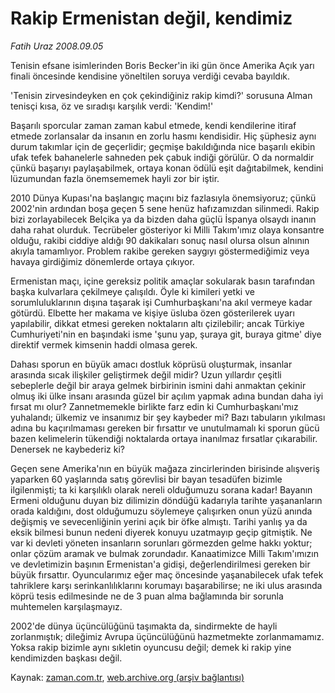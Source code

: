 # Rakip Ermenistan değil, kendimiz

*Fatih Uraz 2008.09.05*

<tr><td class="metin" colspan="2" style="padding-top: 20px; padding-left: 5px; padding-right: 10px;">Tenisin efsane isimlerinden Boris Becker'in iki gün önce Amerika Açık yarı finali öncesinde kendisine yöneltilen soruya verdiği cevaba bayıldık.</td></tr><tr><td class="metin" colspan="2" style="padding-top: 20px; padding-left: 5px; padding-right: 10px;"><p>'Tenisin zirvesindeyken en çok çekindiğiniz rakip kimdi?' sorusuna Alman tenisçi kısa, öz ve sıradışı karşılık verdi: 'Kendim!'
<p>Başarılı sporcular zaman zaman kabul etmede, kendi kendilerine itiraf etmede zorlansalar da insanın en zorlu hasmı kendisidir. Hiç şüphesiz aynı durum takımlar için de geçerlidir; geçmişe bakıldığında nice başarılı ekibin ufak tefek bahanelerle sahneden pek çabuk indiği görülür. O da normaldir çünkü başarıyı paylaşabilmek, ortaya konan ödülü eşit dağıtabilmek, kendini lüzumundan fazla önemsememek hayli zor bir iştir.
<p>2010 Dünya Kupası'na başlangıç maçını biz fazlasıyla önemsiyoruz; çünkü 2002'nin ardından boşa geçen 5 sene henüz hafızamızdan silinmedi. Rakip bizi zorlayabilecek Belçika ya da bizden daha güçlü İspanya olsaydı inanın daha rahat olurduk. Tecrübeler gösteriyor ki Milli Takım'ımız olaya konsantre olduğu, rakibi ciddiye aldığı 90 dakikaları sonuç nasıl olursa olsun alnının akıyla tamamlıyor. Problem rakibe gereken saygıyı göstermediğimiz veya havaya girdiğimiz dönemlerde ortaya çıkıyor.
<p>Ermenistan maçı, içine gereksiz politik amaçlar sokularak basın tarafından başka kulvarlara çekilmeye çalışıldı. Öyle ki kimileri yetki ve sorumluluklarının dışına taşarak işi Cumhurbaşkanı'na akıl vermeye kadar götürdü. Elbette her makama ve kişiye üsluba özen gösterilerek uyarı yapılabilir, dikkat etmesi gereken noktaların altı çizilebilir; ancak Türkiye Cumhuriyeti'nin en başındaki isme 'şunu yap, şuraya git, buraya gitme' diye direktif vermek kimsenin haddi olmasa gerek.
<p>Dahası sporun en büyük amacı dostluk köprüsü oluşturmak, insanlar arasında sıcak ilişkiler geliştirmek değil midir? Uzun yıllardır çeşitli sebeplerle değil bir araya gelmek birbirinin ismini dahi anmaktan çekinir olmuş iki ülke insanı arasında güzel bir açılım yapmak adına bundan daha iyi fırsat mı olur? Zannetmemekle birlikte farz edin ki Cumhurbaşkanı'mız yuhalandı; ülkemiz ve insanımız bir şey kaybeder mi? Bazı tabuların yıkılması adına bu kaçırılmaması gereken bir fırsattır ve unutulmamalı ki sporun gücü bazen kelimelerin tükendiği noktalarda ortaya inanılmaz fırsatlar çıkarabilir. Denersek ne kaybederiz ki?
<p>Geçen sene Amerika'nın en büyük mağaza zincirlerinden birisinde alışveriş yaparken 60 yaşlarında satış görevlisi bir bayan tesadüfen bizimle ilgilenmişti; ta ki karşılıklı olarak nereli olduğumuzu sorana kadar! Bayanın Ermeni olduğunu duyan biz dilimizin döndüğü kadarıyla tarihte yaşananların orada kaldığını, dost olduğumuzu söylemeye çalışırken onun yüzü anında değişmiş ve sevecenliğinin yerini açık bir öfke almıştı. Tarihi yanlış ya da eksik bilmesi bunun nedeni diyerek konuyu uzatmayıp geçip gitmiştik. Ne var ki devleti yöneten insanların sorunları görmezden gelme hakkı yoktur; onlar çözüm aramak ve bulmak zorundadır. Kanaatimizce Milli Takım'ımızın ve devletimizin başının Ermenistan'a gidişi, değerlendirilmesi gereken bir büyük fırsattır. Oyuncularımız eğer maç öncesinde yaşanabilecek ufak tefek tahriklere karşı serinkanlılıklarını korumayı başarabilirse; ne iki ulus arasında köprü tesis edilmesinde ne de 3 puan alma bağlamında bir sorunla muhtemelen karşılaşmayız.
<p>2002'de dünya üçüncülüğünü taşımakta da, sindirmekte de hayli zorlanmıştık; dileğimiz Avrupa üçüncülüğünü hazmetmekte zorlanmamamız. Yoksa rakip bizimle aynı sıkletin oyuncusu değil; demek ki rakip yine kendimizden başkası değil.<br/></p></p></p></p></p></p></p></td></tr>

Kaynak: [zaman.com.tr](http://zaman.com.tr/yazar.do?yazino=734315), [web.archive.org (arşiv bağlantısı)](http://web.archive.org/web/20080912151810/http://zaman.com.tr:80/yazar.do?yazino=734315)
